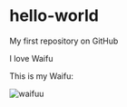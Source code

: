 # hello-world

My first repository on GitHub

I love Waifu

This is my Waifu:

![waifuu](https://user-images.githubusercontent.com/111328859/184799345-6816bcee-06ce-4d5c-b3c6-24ad8fbabfe2.jpg)


